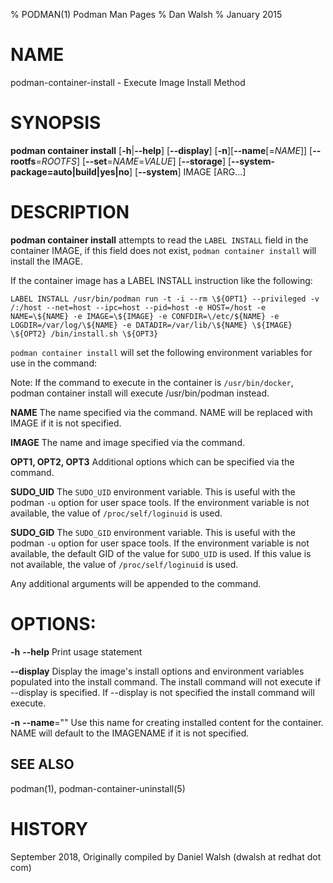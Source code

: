 % PODMAN(1) Podman Man Pages
% Dan Walsh
% January 2015
# NAME
podman-container-install - Execute Image Install Method

# SYNOPSIS
**podman container install**
[**-h**|**--help**]
[**--display**]
[**-n**][**--name**[=*NAME*]]
[**--rootfs**=*ROOTFS*]
[**--set**=*NAME*=*VALUE*]
[**--storage**]
[**--system-package=auto|build|yes|no**]
[**--system**]
IMAGE [ARG...]

# DESCRIPTION
**podman container install** attempts to read the `LABEL INSTALL` field in the container
IMAGE, if this field does not exist, `podman container install` will install the IMAGE.

If the container image has a LABEL INSTALL instruction like the following:

`LABEL INSTALL /usr/bin/podman run -t -i --rm \${OPT1} --privileged -v /:/host --net=host --ipc=host --pid=host -e HOST=/host -e NAME=\${NAME} -e IMAGE=\${IMAGE} -e CONFDIR=\/etc/${NAME} -e LOGDIR=/var/log/\${NAME} -e DATADIR=/var/lib/\${NAME} \${IMAGE} \${OPT2} /bin/install.sh \${OPT3}`

`podman container install` will set the following environment variables for use in the command:

Note: If the command to execute in the container is `/usr/bin/docker`, podman container install will execute /usr/bin/podman instead.

**NAME**
The name specified via the command.  NAME will be replaced with IMAGE if it is not specified.

**IMAGE**
The name and image specified via the command.

**OPT1, OPT2, OPT3**
Additional options which can be specified via the command.

**SUDO_UID**
The `SUDO_UID` environment variable.  This is useful with the podman
`-u` option for user space tools.  If the environment variable is
not available, the value of `/proc/self/loginuid` is used.

**SUDO_GID**
The `SUDO_GID` environment variable.  This is useful with the podman
`-u` option for user space tools.  If the environment variable is
not available, the default GID of the value for `SUDO_UID` is used.
If this value is not available, the value of `/proc/self/loginuid`
is used.

Any additional arguments will be appended to the command.

# OPTIONS:
**-h** **--help**
Print usage statement

**--display**
Display the image's install options and environment variables
populated into the install command.
The install command will not execute if --display is specified.
If --display is not specified the install command will execute.

**-n** **--name**=""
 Use this name for creating installed content for the container.
 NAME will default to the IMAGENAME if it is not specified.

## SEE ALSO
podman(1), podman-container-uninstall(5)

# HISTORY
September 2018, Originally compiled by Daniel Walsh (dwalsh at redhat dot com)
